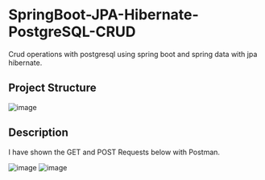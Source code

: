 # SpringBoot-JPA-Hibernate-PostgreSQL-CRUD
 Crud operations with postgresql using spring boot and spring data with jpa hibernate.

## Project Structure

![image](https://user-images.githubusercontent.com/41667882/136709967-5c96f835-df36-43af-b2ca-4835ee97f9cf.png)

## Description
I have shown the GET and POST Requests below with Postman.

![image](https://user-images.githubusercontent.com/41667882/136710027-a1561ae6-c46d-460d-9450-c088eee6d235.png)
![image](https://user-images.githubusercontent.com/41667882/136710457-f67c754c-48d2-4cb9-8c85-3e7a262c1f39.png)


